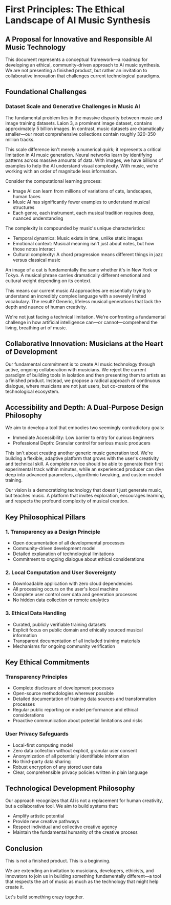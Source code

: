 # First Principles: The Ethical Landscape of AI Music Synthesis

## A Proposal for Innovative and Responsible AI Music Technology

This document represents a conceptual framework—a roadmap for developing an ethical, community-driven approach to AI music synthesis. We are not presenting a finished product, but rather an invitation to collaborative innovation that challenges current technological paradigms.

## Foundational Challenges

### Dataset Scale and Generative Challenges in Music AI

The fundamental problem lies in the massive disparity between music and image training datasets. Laion 3, a prominent image dataset, contains approximately 5 billion images. In contrast, music datasets are dramatically smaller—our most comprehensive collections contain roughly 320-350 million tracks.

This scale difference isn't merely a numerical quirk; it represents a critical limitation in AI music generation. Neural networks learn by identifying patterns across massive amounts of data. With images, we have billions of examples to help the AI understand visual complexity. With music, we're working with an order of magnitude less information.

Consider the computational learning process:
- Image AI can learn from millions of variations of cats, landscapes, human faces
- Music AI has significantly fewer examples to understand musical structures
- Each genre, each instrument, each musical tradition requires deep, nuanced understanding

The complexity is compounded by music's unique characteristics:
- Temporal dynamics: Music exists in time, unlike static images
- Emotional context: Musical meaning isn't just about notes, but how those notes interact
- Cultural complexity: A chord progression means different things in jazz versus classical music

An image of a cat is fundamentally the same whether it's in New York or Tokyo. A musical phrase carries dramatically different emotional and cultural weight depending on its context.

This means our current music AI approaches are essentially trying to understand an incredibly complex language with a severely limited vocabulary. The result? Generic, lifeless musical generations that lack the depth and nuance of human creativity.

We're not just facing a technical limitation. We're confronting a fundamental challenge in how artificial intelligence can—or cannot—comprehend the living, breathing art of music.

## Collaborative Innovation: Musicians at the Heart of Development

Our fundamental commitment is to create AI music technology through active, ongoing collaboration with musicians. We reject the current paradigm of building tools in isolation and then presenting them to artists as a finished product. Instead, we propose a radical approach of continuous dialogue, where musicians are not just users, but co-creators of the technological ecosystem.

## Accessibility and Depth: A Dual-Purpose Design Philosophy

We aim to develop a tool that embodies two seemingly contradictory goals:
- Immediate Accessibility: Low barrier to entry for curious beginners
- Professional Depth: Granular control for serious music producers

This isn't about creating another generic music generation tool. We're building a flexible, adaptive platform that grows with the user's creativity and technical skill. A complete novice should be able to generate their first experimental track within minutes, while an experienced producer can dive deep into advanced parameters, algorithmic tweaking, and custom model training.

Our vision is a democratizing technology that doesn't just generate music, but teaches music. A platform that invites exploration, encourages learning, and respects the profound complexity of musical creation.

## Key Philosophical Pillars

### 1. Transparency as a Design Principle
- Open documentation of all developmental processes
- Community-driven development model
- Detailed explanation of technological limitations
- Commitment to ongoing dialogue about ethical considerations

### 2. Local Computation and User Sovereignty
- Downloadable application with zero cloud dependencies
- All processing occurs on the user's local machine
- Complete user control over data and generation processes
- No hidden data collection or remote analytics

### 3. Ethical Data Handling
- Curated, publicly verifiable training datasets
- Explicit focus on public domain and ethically sourced musical information
- Transparent documentation of all included training materials
- Mechanisms for ongoing community verification

## Key Ethical Commitments

### Transparency Principles
- Complete disclosure of development processes
- Open-source methodologies wherever possible
- Detailed documentation of training data sources and transformation processes
- Regular public reporting on model performance and ethical considerations
- Proactive communication about potential limitations and risks

### User Privacy Safeguards
- Local-first computing model
- Zero data collection without explicit, granular user consent
- Anonymization of all potentially identifiable information
- No third-party data sharing
- Robust encryption of any stored user data
- Clear, comprehensible privacy policies written in plain language

## Technological Development Philosophy

Our approach recognizes that AI is not a replacement for human creativity, but a collaborative tool. We aim to build systems that:
- Amplify artistic potential
- Provide new creative pathways
- Respect individual and collective creative agency
- Maintain the fundamental humanity of the creative process

## Conclusion

This is not a finished product. This is a beginning.

We are extending an invitation to musicians, developers, ethicists, and innovators to join us in building something fundamentally different—a tool that respects the art of music as much as the technology that might help create it.

Let's build something crazy together.
